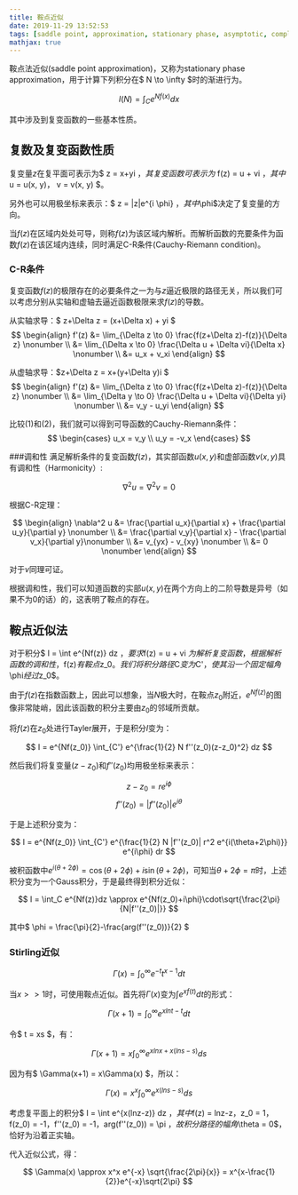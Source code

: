 ```yaml
---
title: 鞍点近似
date: 2019-11-29 13:52:53
tags: [saddle point, approximation, stationary phase, asymptotic, complex analysis]
mathjax: true
---
```


鞍点法近似(saddle point approximation)，又称为stationary phase approximation，用于计算下列积分在$ N \to \infty $时的渐进行为。

$$ I(N) = \int_C e^{Nf(x)} dx $$

其中涉及到复变函数的一些基本性质。

## 复数及复变函数性质

复变量$z$在复平面可表示为$ z = x+yi $，其复变函数可表示为$ f(z) = u + vi $，其中$ u = u(x, y)， v = v(x, y) $。

另外也可以用极坐标来表示：$ z = |z|e^{i \phi} $，其中$\phi$决定了复变量的方向。

当$f(z)$在区域内处处可导，则称$f(z)$为该区域内解析。而解析函数的充要条件为函数$f(z)$在该区域内连续，同时满足C-R条件(Cauchy-Riemann condition)。

### C-R条件

复变函数$f(z)$的极限存在的必要条件之一为与$z$逼近极限的路径无关，所以我们可以考虑分别从实轴和虚轴去逼近函数极限来求$f(z)$的导数。

从实轴求导：$ z+\Delta z = (x+\Delta x) + yi $
$$
\begin{align}
f'(z) &= \lim_{\Delta z \to 0} \frac{f(z+\Delta z)-f(z)}{\Delta z} \nonumber \\
&= \lim_{\Delta x \to 0} \frac{\Delta u + \Delta vi}{\Delta x} \nonumber \\
&= u_x + v_xi
\end{align}
$$

从虚轴求导：$z+\Delta z = x+(y+\Delta y)i $
$$
\begin{align}
f'(z) &= \lim_{\Delta z \to 0} \frac{f(z+\Delta z)-f(z)}{\Delta z} \nonumber \\
&= \lim_{\Delta y \to 0} \frac{\Delta u + \Delta vi}{\Delta yi} \nonumber \\
&= v_y - u_yi
\end{align}
$$

比较$(1)$和$(2)$，我们就可以得到可导函数的Cauchy-Riemann条件：
$$
\begin{cases}
u_x = v_y \\
u_y = -v_x
\end{cases}
$$

###调和性
满足解析条件的复变函数$f(z)$，其实部函数$u(x, y)$和虚部函数$v(x, y)$具有调和性（Harmonicity）:

$$ \nabla^2 u = \nabla^2 v = 0 $$

根据C-R定理：

$$
\begin{align}
\nabla^2 u &= \frac{\partial u_x}{\partial x} + \frac{\partial u_y}{\partial y} \nonumber \\
&= \frac{\partial v_y}{\partial x} - \frac{\partial v_x}{\partial y}\nonumber \\
&= v_{yx} - v_{xy} \nonumber \\
&= 0 \nonumber
\end{align}
$$

对于$v$同理可证。

根据调和性，我们可以知道函数的实部$u(x,y)$在两个方向上的二阶导数是异号（如果不为0的话）的，这表明了鞍点的存在。

## 鞍点近似法

对于积分$ I = \int e^{Nf(z)} dz $，要求$f(z) = u + vi $为解析复变函数，根据解析函数的调和性，$f(z)$有鞍点$z_0$。我们将积分路径$C$变为$C'$，使其沿一个固定幅角$\phi$经过$z_0$。

由于$f(z)$在指数函数上，因此可以想象，当$N$极大时，在鞍点$z_0$附近，$e^{Nf(z)}$的图像非常陡峭，因此该函数的积分主要由$z_0$的邻域所贡献。

将$f(z)$在$z_0$处进行Tayler展开，于是积分$I$变为：

$$ I = e^{Nf(z_0)} \int_{C'} e^{\frac{1}{2} N f''(z_0)(z-z_0)^2} dz $$

然后我们将复变量$(z-z_0)$和$f''(z_0)$均用极坐标来表示：

$$ z-z_0 = re^{i\phi} $$
$$ f''(z_0) =  |f''(z_0)|e^{i\theta} $$

于是上述积分变为：

$$ I = e^{Nf(z_0)} \int_{C'} e^{\frac{1}{2} N |f''(z_0)| r^2 e^{i(\theta+2\phi)}} e^{i\phi} dr $$

被积函数中$e^{i(\theta+2\phi)} = \cos(\theta+2\phi)+i\sin(\theta+2\phi)$，可知当$\theta+2\phi = \pi$时，上述积分变为一个Gauss积分，于是最终得到积分近似：

$$ I = \int_C e^{Nf(z)}dz \approx e^{Nf(z_0)+i\phi}\cdot\sqrt{\frac{2\pi}{N|f''(z_0)|}} $$

其中$ \phi = \frac{\pi}{2}-\frac{arg(f''(z_0))}{2} $

### Stirling近似

$$ \Gamma(x) = \int_0^\infty e^{-t}t^{x-1} dt $$

当$x >> 1$时，可使用鞍点近似。首先将$\Gamma(x)$变为$\int e^{xf(t)} dt$的形式：

$$ \Gamma(x+1) = \int_0^{\infty} e^{xlnt-t} dt $$

令$ t = xs $，有：

$$ \Gamma(x+1) = x \int_0^{\infty} e^{xlnx+x(lns-s)} ds $$

因为有$ \Gamma(x+1) = x\Gamma(x) $，所以：

$$ \Gamma(x) = x^x \int_0^{\infty} e^{x(lns-s)} ds $$

考虑复平面上的积分$ I = \int e^{x(lnz-z)} dz $，其中$f(z) = lnz-z$，$z_0 = 1$，$f(z_0) = -1$，$f''(z_0) = -1$，$arg(f''(z_0)) = \pi $，故积分路径的幅角$\theta = 0$，恰好为沿着正实轴。

代入近似公式，得：

$$ \Gamma(x) \approx x^x e^{-x} \sqrt{\frac{2\pi}{x}} = x^{x-\frac{1}{2}}e^{-x}\sqrt{2\pi} $$
